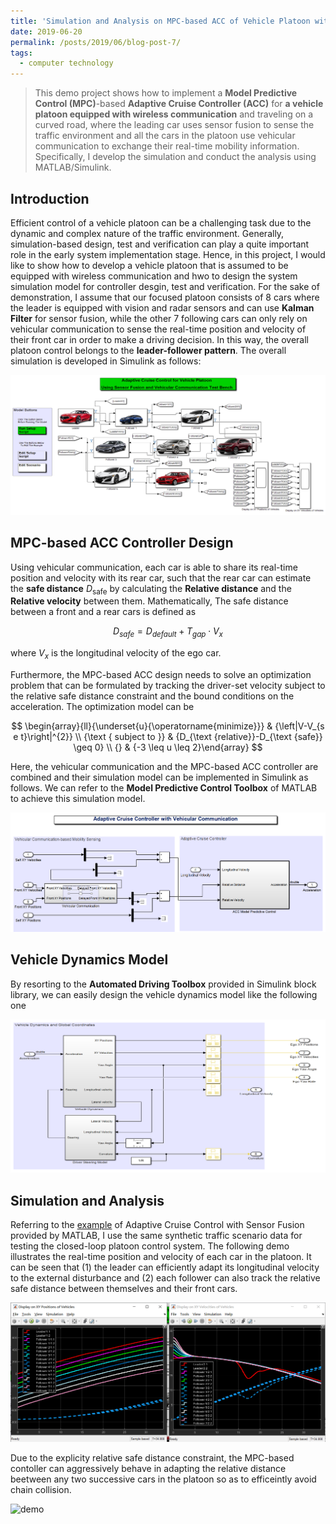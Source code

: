```yaml
---
title: 'Simulation and Analysis on MPC-based ACC of Vehicle Platoon with Vehicular Communication'
date: 2019-06-20
permalink: /posts/2019/06/blog-post-7/
tags:
  - computer technology
---
```



> This demo project shows how to implement a **Model Predictive Control (MPC)**-based **Adaptive Cruise Controller (ACC)** for **a vehicle platoon equipped with wireless communication** and traveling on a curved road, where the leading car uses sensor fusion to sense the traffic environment and all the cars in the platoon use vehicular communication to exchange their real-time mobility information. Specifically, I develop the simulation and conduct the analysis using MATLAB/Simulink.

## Introduction

Efficient control of a vehicle platoon can be a challenging task due to the dynamic and complex nature of the traffic environment. Generally, simulation-based design, test and verification can play a quite important role in the early system implementation stage. Hence, in this project, I would like to show how to develop a vehicle platoon that is assumed to be equipped with wireless communication and hwo to design the system simulation model for controller desgin, test and verification. For the sake of demonstration, I assume that our focused platoon consists of 8 cars where the leader is equipped with vision and radar sensors and can use **Kalman Filter** for sensor fusion, while the other 7 following cars can only rely on vehicular communication to sense the real-time position and velocity of their front car in order to make a driving decision. In this way, the overall platoon control belongs to the **leader-follower pattern**. The overall simulation is developed in Simulink as follows:

![platoon][1]


## MPC-based ACC Controller Design

Using vehicular communication, each car is able to share its real-time position and velocity with its rear car, such that the rear car can estimate the **safe distance** $D_{\mathrm{safe}}$ by calculating the **Relative distance** and the **Relative velocity** between them. Mathematically, The safe distance between a front and a rear cars is defined as

$$
D_{s a f e}=D_{d e f a u l t}+T_{g a p} \cdot V_{x}
$$

where $V_{x}$ is the longitudinal velocity of the ego car.

Furthermore, the MPC-based ACC design needs to solve an optimization problem that can be formulated by tracking the driver-set velocity subject to the relative safe distance constraint and the bound conditions on the acceleration. The optimization model can be 

$$
\begin{array}{ll}{\underset{u}{\operatorname{minimize}}} & {\left|V-V_{s e t}\right|^{2}} \\ {\text { subject to }} & {D_{\text {relative}}-D_{\text {safe}} \geq 0} \\ {} & {-3 \leq u \leq 2}\end{array}
$$


Here, the vehicular communication and the MPC-based ACC controller are combined and their simulation model can be implemented in Simulink as follows. We can refer to the **Model Predictive Control Toolbox** of MATLAB to achieve this simulation model.

![acc][2]

## Vehicle Dynamics Model

By resorting to the **Automated Driving Toolbox** provided in Simulink block library, we can easily design the vehicle dynamics model like the following one

![vehDyn][3]

## Simulation and Analysis

Referring to the [example][4] of Adaptive Cruise Control with Sensor Fusion provided by MATLAB, I use the same synthetic traffic scenario data for testing the closed-loop platoon control system. The following demo illustrates the real-time position and velocity of each car in the platoon. It can be seen that (1) the leader can efficiently adapt its longitudinal velocity to the external disturbance and (2) each follower can also track the relative safe distance between themselves and their front cars. 

![rsult][5]

Due to the explicity relative safe distance constraint, the MPC-based contoller can aggressively behave in adapting the relative distance beetween any two successive cars in the platoon so as to efficeintly avoid chain collision.

![demo][6]


  [1]: https://raw.githubusercontent.com/JianshanZhou/jianshanzhou.github.io/master/images/sysPlatoon.png
  [2]: https://raw.githubusercontent.com/JianshanZhou/jianshanzhou.github.io/master/images/VCandMPCcontroller.png
  [3]: https://raw.githubusercontent.com/JianshanZhou/jianshanzhou.github.io/master/images/vehDyn.png
  [4]: https://www.mathworks.com/help/driving/examples/adaptive-cruise-control-with-sensor-fusion.html
  [5]: https://raw.githubusercontent.com/JianshanZhou/jianshanzhou.github.io/master/images/aplatoonresult.png
  [6]: https://raw.githubusercontent.com/JianshanZhou/jianshanzhou.github.io/master/images/MPCPlatoonControlDemo_20190706181629.gif
